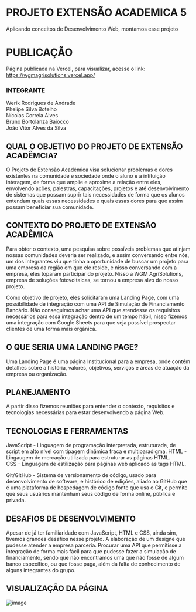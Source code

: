 # PROJETO EXTENSÃO ACADEMICA 5
Aplicando conceitos de Desenvolvimento Web, montamos esse projeto

# PUBLICAÇÃO
Página publicada na Vercel, para visualizar, acesse o link: </br>
https://wgmagrisolutions.vercel.app/


### INTEGRANTE
Werik Rodrigues de Andrade</br>
Phelipe Silva Botelho</br>
Nícolas Correia Alves</br>
Bruno Bortolanza Baiocco</br>
João Vitor Alves da Silva</br>


## QUAL O OBJETIVO DO PROJETO DE EXTENSÃO ACADÊMCIA?

O Projeto de Extensão Acadêmica visa solucionar problemas e dores existentes na comunidade e sociedade onde o aluno e a intituição interagem, de forma que amplie e aproxime a relação entre eles, envolvendo ações, palestras, capacitações, projetos e até desenvolvimento de sistemas que possam suprir tais necessidades de forma que os alunos entendam quais essas necessidades e quais essas dores para que assim possam beneficiar sua comunidade.

## CONTEXTO DO PROJETO DE EXTENSÃO ACADÊMICA

Para obter o contexto, uma pesquisa sobre possíveis problemas que atinjam nossas comunidades deveria ser realizado, e assim conversando entre nós, um dos integrantes viu que tinha a oportunidade de buscar um projeto para uma empresa da região em que ele reside, e nisso conversando com a empresa, eles toparam participar do projeto. Nisso a WGM AgriSolutions, empresa de soluções fotovoltaicas, se tornou a empresa alvo do nosso projeto.

Como objetivo de projeto, eles solicitaram uma Landing Page, com uma possibilidade de integração com uma API de Simulação de Financiamento Bancário. Não conseguimos achar uma API que atendesse os requisitos necessários para essa integração dentro de um tempo hábil, nisso fizemos uma integração com Google Sheets para que seja possível prospectar clientes de uma forma mais orgânica.

## O QUE SERIA UMA LANDING PAGE?

Uma Landing Page é uma página Institucional para a empresa, onde contém detalhes sobre a história, valores, objetivos, serviços e áreas de atuação da empresa ou organização.

## PLANEJAMENTO

A partir disso fizemos reuniões para entender o contexto, requisitos e tecnologias necessárias para estar desenvolvendo a página Web.

## TECNOLOGIAS E FERRAMENTAS

JavaScript - Linguagem de programação interpretada, estruturada, de script em alto nível com tipagem dinâmica fraca e multiparadigma.
HTML - Lingaugem de mercação utilizada para estruturar as páginas HTML. </br>
CSS - Linguagem de estilização para páginas web aplicado as tags HTML. </br>

Git/GitHub - Sistema de versionamento de código, usado para desenvolvimento de software, e histórico de edições, aliado ao GitHub que é uma plataforma de hospedagem de código fonte que usa o Git, e permite que seus usuários mantenham seus código de forma online, pública e privada.

## DESAFIOS DE DESENVOLVIMENTO

Apesar de já ter familiaridade com JavaScript, HTML e CSS, ainda sim, tivemos grandes desafios nesse projeto. A elaboração de um designe que pudesse atender a empresa parceria. Procurar uma API que permitisse a integração de forma mais fácil para que pudesse fazer a simulação de financiamento, sendo que não encontramos uma que não fosse de algum banco específico, ou que fosse paga, além da falta de conhecimento de alguns integrantes do grupo.

## VISUALIZAÇÃO DA PÁGINA

![image](https://github.com/wrksystem/Projeto_Extensao_Academica_5/assets/51803873/2214b1c6-6552-4485-bbfd-f7fb3bc8c0c6)




